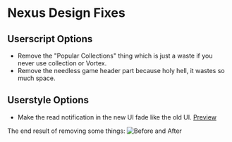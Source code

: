 # Nexus Design Fixes

## Userscript Options
- Remove the "Popular Collections" thing which is just a waste if you never use collection or Vortex.
- Remove the needless game header part because holy hell, it wastes so much space.

## Userstyle Options
- Make the read notification in the new UI fade like the old UI. [Preview](Make%20Nexus%20Read%20Notifications%20Fade.png)

The end result of removing some things:
![Before and After](Before-and-After.png)